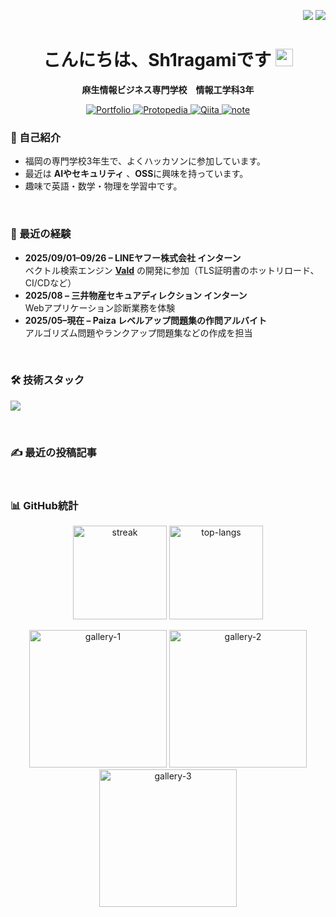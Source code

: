 <p align="right">
  <a href="./README.md"><img src="https://img.shields.io/badge/%F0%9F%87%AF%F0%9F%87%B5-日本語-1a73e8"></a>
  <a href="./README.en.md"><img src="https://img.shields.io/badge/%F0%9F%87%BA%F0%9F%87%B8-English-6c63ff"></a>
</p>

<h1 align="center">こんにちは、Sh1ragamiです <img src="https://media.giphy.com/media/hvRJCLFzcasrR4ia7z/giphy.gif" width="28"></h1>

<p align="center">
  <b>麻生情報ビジネス専門学校　情報工学科3年</b><br/>
</p>

<p align="center">
  <a href="https://sh1ragami-portfolio.netlify.app">
    <img alt="Portfolio" src="https://img.shields.io/badge/Portfolio-1AA7ED?logo=netlify&logoColor=white">
  </a>
  <a href="https://protopedia.net/prototyper/sh1ragami">
    <img alt="Protopedia" src="https://img.shields.io/badge/Protopedia-02adbc?logo=google&logoColor=white">
  </a>
  <a href="https://qiita.com/Sh1ragami">
    <img alt="Qiita" src="https://img.shields.io/badge/Qiita-00CA00?logo=qiita&logoColor=white">
  </a>
  <a href="https://note.com/sh1ragami">
    <img alt="note" src="https://img.shields.io/badge/note-000000?logo=note&logoColor=white">
  </a>
</p>


### 🌱 自己紹介
- 福岡の専門学校3年生で、よくハッカソンに参加しています。  
- 最近は **AIやセキュリティ** 、**OSS**に興味を持っています。  
- 趣味で英語・数学・物理を学習中です。

<br>

### 🏃 最近の経験
- **2025/09/01–09/26 – LINEヤフー株式会社 インターン**  
  ベクトル検索エンジン **[Vald](https://github.com/vdaas/vald)** の開発に参加（TLS証明書のホットリロード、CI/CDなど）
- **2025/08 – 三井物産セキュアディレクション インターン**  
  Webアプリケーション診断業務を体験
- **2025/05–現在 – Paiza レベルアップ問題集の作問アルバイト**  
  アルゴリズム問題やランクアップ問題集などの作成を担当

<br>


### 🛠 技術スタック
<p>
  <a href="https://skillicons.dev">
    <img src="https://skillicons.dev/icons?i=go,python,ts,js,cpp,java,rust,dart,flutter,react,flask,docker,kubernetes,linux" />
  </a>
</p>

<br>

### ✍️ 最近の投稿記事
<!--START:WRITING-->

<!--END:WRITING-->

<br>

### 📊 GitHub統計
<p align="center">
  <img src="https://streak-stats.demolab.com?user=Sh1ragami&theme=dark&ring=C2FFC7&fire=CB9DF0&currStreakLabel=C2FFC7" height="150" alt="streak"/>
  <img src="https://github-readme-stats.vercel.app/api/top-langs/?username=Sh1ragami&layout=compact" height="150" alt="top-langs"/>
</p>

<p align="center">
  <img src="https://github.com/user-attachments/assets/90cddc76-2f98-413f-94e5-1eb399d63719" alt="gallery-1" width="220"/>
  <img src="https://github.com/user-attachments/assets/90cddc76-2f98-413f-94e5-1eb399d63719" alt="gallery-2" width="220"/>
  <img src="https://github.com/user-attachments/assets/90cddc76-2f98-413f-94e5-1eb399d63719" alt="gallery-3" width="220"/>
</p>
